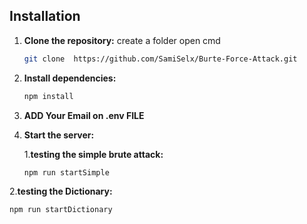## Installation

1. **Clone the repository:**
create a folder
open cmd
   ```bash
   git clone  https://github.com/SamiSelx/Burte-Force-Attack.git 
    ```

3. **Install dependencies:**
   ```bash
   npm install
   ```

4. **ADD Your Email on .env FILE**


5. **Start the server:**

   1.**testing the simple brute attack:**
      ```bash
   npm run startSimple
      ```
      
  2.**testing the Dictionary:**
   ```bash
   npm run startDictionary
   ```


